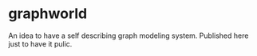# graphworld

An idea to have a self describing graph modeling system.
Published here just to have it pulic.

